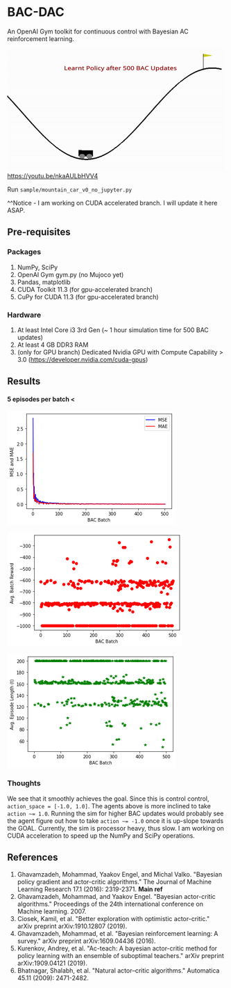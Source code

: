 # BAC-DAC
An OpenAI Gym toolkit for continuous control with Bayesian AC reinforcement learning.


![After 500 BAC policy updates](/500_updates.gif) <br/>
https://youtu.be/nkaAULbHVV4 <br/>

Run ```sample/mountain_car_v0_no_jupyter.py``` <br/>

^^Notice - I am working on CUDA accelerated branch. I will update it here ASAP.

## Pre-requisites
### Packages
1. NumPy, SciPy
2. OpenAI Gym gym.py (no Mujoco yet)
3. Pandas, matplotlib
4. CUDA Toolkit 11.3 (for gpu-accelerated branch)
5. CuPy for CUDA 11.3 (for gpu-accelerated branch)

### Hardware
1. At least Intel Core i3 3rd Gen (~ 1 hour simulation time for 500 BAC updates)
2. At least 4 GB DDR3 RAM
3. (only for GPU branch) Dedicated Nvidia GPU with Compute Capability > 3.0 (https://developer.nvidia.com/cuda-gpus)

## Results
#### 5 episodes per batch <<br/>
![MSE vs MAE](/MSE_vs_MAE.png)

![Avg. Batch Rewards](/avg_reward.png)

![Avg. Episode Lengths / Batch](/avg_length.png)

### Thoughts
We see that it smoothly achieves the goal. Since this is control control, ```action_space = [-1.0, 1.0]```. The agents above is more inclined to take ```action ~= 1.0```. Running the sim for higher BAC updates would probably see the agent figure out how to take ```action ~= -1.0``` once it is up-slope towards the GOAL. Currently, the sim is processor heavy, thus slow. I am working on CUDA acceleration to speed up the NumPy and SciPy operations.

## References
1. Ghavamzadeh, Mohammad, Yaakov Engel, and Michal Valko. "Bayesian policy gradient and actor-critic algorithms." The Journal of Machine Learning Research 17.1 (2016): 2319-2371. **Main ref**
2. Ghavamzadeh, Mohammad, and Yaakov Engel. "Bayesian actor-critic algorithms." Proceedings of the 24th international conference on Machine learning. 2007.
3. Ciosek, Kamil, et al. "Better exploration with optimistic actor-critic." arXiv preprint arXiv:1910.12807 (2019).
4. Ghavamzadeh, Mohammad, et al. "Bayesian reinforcement learning: A survey." arXiv preprint arXiv:1609.04436 (2016).
5. Kurenkov, Andrey, et al. "Ac-teach: A bayesian actor-critic method for policy learning with an ensemble of suboptimal teachers." arXiv preprint arXiv:1909.04121 (2019).
6. Bhatnagar, Shalabh, et al. "Natural actor–critic algorithms." Automatica 45.11 (2009): 2471-2482.
